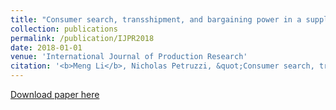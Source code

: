 ```yaml
---
title: "Consumer search, transshipment, and bargaining power in a supply chain"
collection: publications
permalink: /publication/IJPR2018
date: 2018-01-01
venue: 'International Journal of Production Research'
citation: '<b>Meng Li</b>, Nicholas Petruzzi, &quot;Consumer search, transshipment, and bargaining power in a supply chain.&quot; <i>International Journal of Production Research</i>, 2018, 56(10): 3423-3438.'
---
```

<!--<b>Abstract: </b>We study a decentralised supply chain with one manufacturer and two symmetric retailers who could transship their excess inventory between each other. Without transshipment, the retailer’s unsatisfied customers search and buy the product at the other retailer with some probability. With transshipment, the retailer can transship the other retailer’s excess inventory to fulfil its own unmet demand. However, a transshipment price is often charged by one retailer for transshipping goods to another. We show the retailer’s profit is unimodal in the transshipment price, and the manufacturer’s profit increases in the customer search probability. Although the retailer’s preference over transshipment depends on the magnitude of search probability and transshipment price, the retailer may always prefer the transshipment no matter their magnitude. We then study the effect of bargaining power over the transshipment decision (whether to transship between retailers and at what transshipment price). Our analysis suggests that the manufacturer always prefers to control the transshipment price rather than to control whether to transship, while the retailer can prefer both. We also find that increasing bargaining power always benefits the manufacturer but could hurt the retailer. We finally check the robustness of our results by investigating the case with asymmetric retailers.-->

[Download paper here](https://www.tandfonline.com/doi/pdf/10.1080/00207543.2017.1326644)
